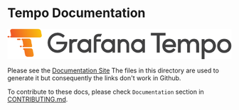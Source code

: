 # Tempo Documentation

<p align="center"> <img src="sources/tempo/logo_and_name.png" alt="Tempo Logo"> <br>
  
Please see the [Documentation Site](https://grafana.com/docs/tempo/latest/) The files in this directory are used to generate it but consequently the links don't work in Github.

To contribute to these docs, please check `Documentation` section in [CONTRIBUTING.md](/CONTRIBUTING.md).

